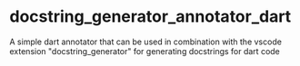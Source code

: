 # docstring_generator_annotator_dart
A simple dart annotator that can be used in combination with the vscode extension "docstring_generator" for generating docstrings for dart code
